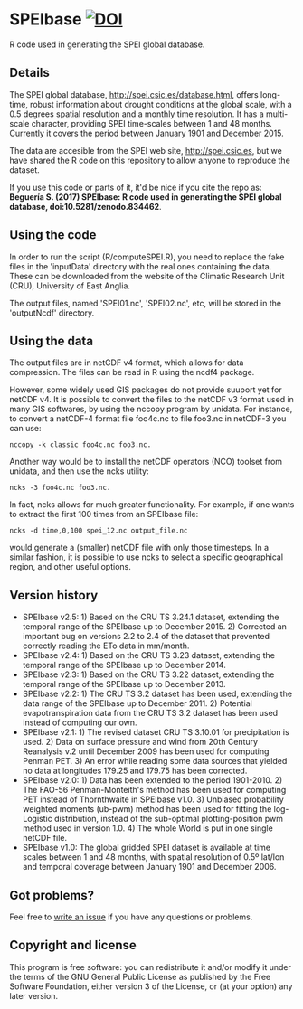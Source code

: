 # SPEIbase [![DOI](https://zenodo.org/badge/97464490.svg)](https://zenodo.org/badge/latestdoi/97464490)

R code used in generating the SPEI global database.


## Details

The SPEI global database, http://spei.csic.es/database.html, offers long-time,
robust information about drought conditions at the global scale, with a 0.5 
degrees spatial resolution and a monthly time resolution.
It has a multi-scale character, providing SPEI time-scales between 1 and 48 
months. 
Currently it covers the period between January 1901 and December 2015.

The data are accesible from the SPEI web site, http://spei.csic.es, but we
have shared the R code on this repository to allow anyone to reproduce the
dataset.

If you use this code or parts of it, it'd be nice if you cite the repo as:
**Beguería S. (2017) SPEIbase: R code used in generating the SPEI global database, doi:10.5281/zenodo.834462**.



## Using the code

In order to run the script (R/computeSPEI.R), you need to replace the fake
files in the 'inputData' directory with the real ones containing the data.
These can be downloaded from the website of the Climatic Research Unit (CRU),
University of East Anglia.

The output files, named 'SPEI01.nc', 'SPEI02.nc', etc, will be stored in the
'outputNcdf' directory.


## Using the data

The output files are in netCDF v4 format, which allows for data compression.
The files can be read in R using the ncdf4 package.

However, some widely used GIS packages do not provide suuport yet for netCDF v4.
It is possible to convert the files to the netCDF v3 format used in many
GIS softwares, by using the nccopy program by unidata.
For instance, to convert a netCDF-4 format file foo4c.nc to file foo3.nc in
netCDF-3 you can use:

```
nccopy -k classic foo4c.nc foo3.nc.
```

Another way would be to install the netCDF operators (NCO) toolset from unidata,
and then use the ncks utility:

```
ncks -3 foo4c.nc foo3.nc.
```

In fact, ncks allows for much greater functionality.
For example, if one wants to extract the first 100 times from an SPEIbase file:

```
ncks -d time,0,100 spei_12.nc output_file.nc
```

would generate a (smaller) netCDF file with only those timesteps.
In a similar fashion, it is possible to use ncks to select a specific
geographical region, and other useful options.


## Version history

* SPEIbase v2.5: 1) Based on the CRU TS 3.24.1 dataset, extending the temporal range of the SPEIbase up to December 2015. 2) Corrected an important bug on versions 2.2 to 2.4 of the dataset that prevented correctly reading the ETo data in mm/month.
* SPEIbase v2.4: 1) Based on the CRU TS 3.23 dataset, extending the temporal range of the SPEIbase up to December 2014.
* SPEIbase v2.3: 1) Based on the CRU TS 3.22 dataset, extending the temporal range of the SPEIbase up to December 2013.
* SPEIbase v2.2: 1) The CRU TS 3.2 dataset has been used, extending the data range of the SPEIbase up to December 2011. 2) Potential evapotranspiration data from the CRU TS 3.2 dataset has been used instead of computing our own.
* SPEIbase v2.1: 1) The revised dataset CRU TS 3.10.01 for precipitation is used. 2) Data on surface pressure and wind from 20th Century Reanalysis v.2 until December 2009 has been used for computing Penman PET. 3) An error while reading some data sources that yielded no data at longitudes 179.25 and 179.75 has been corrected.
* SPEIbase v2.0: 1) Data has been extended to the period 1901-2010. 2) The FAO-56 Penman-Monteith's method has been used for computing PET instead of Thornthwaite in SPEIbase v1.0. 3) Unbiased probability weighted moments (ub-pwm) method has been used for fitting the log-Logistic distribution, instead of the sub-optimal plotting-position pwm method used in version 1.0. 4) The whole World is put in one single netCDF file.
* SPEIbase v1.0: The global gridded SPEI dataset is available at time scales between 1 and 48 months, with spatial resolution of 0.5º lat/lon and temporal coverage between January 1901 and December 2006.


## Got problems?

Feel free to [write an issue](https://github.com/sbegueria/SPEIbase/issues)
if you have any questions or problems.


## Copyright and license

This program is free software: you can redistribute it and/or modify it under
the terms of the GNU General Public License as published by the Free Software
Foundation, either version 3 of the License, or (at your option) any later
version.
